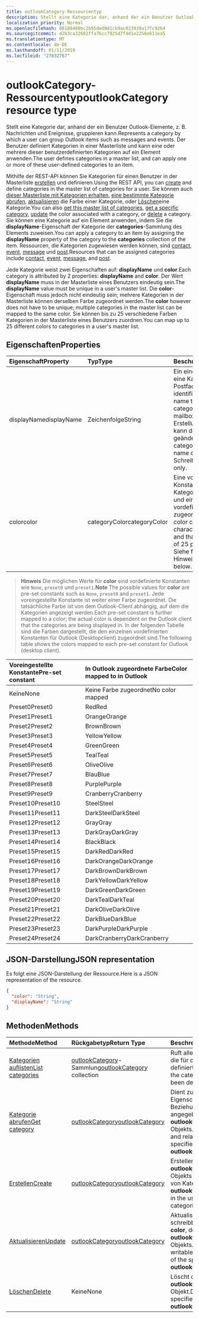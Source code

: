 ```yaml
---
title: outlookCategory-Ressourcentyp
description: Stellt eine Kategorie dar, anhand der ein Benutzer Outlook-Elemente, z. B. Nachrichten und Ereignisse, gruppieren kann. Der Benutzer Kategorien in einer Masterliste definiert und kann eine oder mehrere der folgenden benutzerdefinierten anwenden
localization_priority: Normal
ms.openlocfilehash: 08188480bc2b95ded0d1cb9ac033939a17fc92b4
ms.sourcegitcommit: d2b3ca32602ffa76cc7925d7f4d1e2258e611ea5
ms.translationtype: MT
ms.contentlocale: de-DE
ms.lasthandoff: 01/11/2019
ms.locfileid: "27832767"
---
```

# <a name="outlookcategory-resource-type"></a><span data-ttu-id="13ca6-104">outlookCategory-Ressourcentyp</span><span class="sxs-lookup"><span data-stu-id="13ca6-104">outlookCategory resource type</span></span>


<span data-ttu-id="13ca6-105">Stellt eine Kategorie dar, anhand der ein Benutzer Outlook-Elemente, z. B. Nachrichten und Ereignisse, gruppieren kann.</span><span class="sxs-lookup"><span data-stu-id="13ca6-105">Represents a category by which a user can group Outlook items such as messages and events.</span></span> <span data-ttu-id="13ca6-106">Der Benutzer definiert Kategorien in einer Masterliste und kann eine oder mehrere dieser benutzerdefinierten Kategorien auf ein Element anwenden.</span><span class="sxs-lookup"><span data-stu-id="13ca6-106">The user defines categories in a master list, and can apply one or more of these user-defined categories to an item.</span></span> 

<span data-ttu-id="13ca6-107">Mithilfe der REST-API können Sie Kategorien für einen Benutzer in der Masterliste [erstellen](../api/outlookuser-post-mastercategories.md) und definieren.</span><span class="sxs-lookup"><span data-stu-id="13ca6-107">Using the REST API, you can [create](../api/outlookuser-post-mastercategories.md) and define categories in the master list of categories for a user.</span></span> <span data-ttu-id="13ca6-108">Sie können auch [dieser Masterliste mit Kategorien erhalten](../api/outlookuser-list-mastercategories.md), [eine bestimmte Kategorie abrufen](../api/outlookcategory-get.md), [aktualisieren](../api/outlookcategory-update.md) die Farbe einer Kategorie, oder [Löschen](../api/outlookcategory-delete.md)eine Kategorie.</span><span class="sxs-lookup"><span data-stu-id="13ca6-108">You can also [get this master list of categories](../api/outlookuser-list-mastercategories.md), [get a specific category](../api/outlookcategory-get.md), [update](../api/outlookcategory-update.md) the color associated with a category, or [delete](../api/outlookcategory-delete.md) a category.</span></span> <span data-ttu-id="13ca6-109">Sie können eine Kategorie auf ein Element anwenden, indem Sie die **displayName**-Eigenschaft der Kategorie der **categories**-Sammlung des Elements zuweisen.</span><span class="sxs-lookup"><span data-stu-id="13ca6-109">You can apply a category to an item by assigning the **displayName** property of the category to the **categories** collection of the item.</span></span>
<span data-ttu-id="13ca6-110">Ressourcen, die Kategorien zugewiesen werden können, sind [contact](contact.md), [event](event.md), [message](message.md) und [post](post.md).</span><span class="sxs-lookup"><span data-stu-id="13ca6-110">Resources that can be assigned categories include [contact](contact.md), [event](event.md), [message](message.md), and [post](post.md).</span></span>   

<span data-ttu-id="13ca6-111">Jede Kategorie weist zwei Eigenschaften auf: **displayName** und **color**.</span><span class="sxs-lookup"><span data-stu-id="13ca6-111">Each category is attributed by 2 properties: **displayName** and **color**.</span></span> <span data-ttu-id="13ca6-112">Der Wert **displayName** muss in der Masterliste eines Benutzers eindeutig sein.</span><span class="sxs-lookup"><span data-stu-id="13ca6-112">The **displayName** value must be unique in a user's master list.</span></span> <span data-ttu-id="13ca6-113">Die **color**-Eigenschaft muss jedoch nicht eindeutig sein; mehrere Kategorien in der Masterliste können derselben Farbe zugeordnet werden.</span><span class="sxs-lookup"><span data-stu-id="13ca6-113">The **color** however does not have to be unique; multiple categories in the master list can be mapped to the same color.</span></span> <span data-ttu-id="13ca6-114">Sie können bis zu 25 verschiedene Farben Kategorien in der Masterliste eines Benutzers zuordnen.</span><span class="sxs-lookup"><span data-stu-id="13ca6-114">You can map up to 25 different colors to categories in a user's master list.</span></span>

## <a name="properties"></a><span data-ttu-id="13ca6-115">Eigenschaften</span><span class="sxs-lookup"><span data-stu-id="13ca6-115">Properties</span></span>
| <span data-ttu-id="13ca6-116">Eigenschaft</span><span class="sxs-lookup"><span data-stu-id="13ca6-116">Property</span></span>     | <span data-ttu-id="13ca6-117">Typ</span><span class="sxs-lookup"><span data-stu-id="13ca6-117">Type</span></span>   |<span data-ttu-id="13ca6-118">Beschreibung</span><span class="sxs-lookup"><span data-stu-id="13ca6-118">Description</span></span>|
|:---------------|:--------|:----------|
|<span data-ttu-id="13ca6-119">displayName</span><span class="sxs-lookup"><span data-stu-id="13ca6-119">displayName</span></span>|<span data-ttu-id="13ca6-120">Zeichenfolge</span><span class="sxs-lookup"><span data-stu-id="13ca6-120">String</span></span>|<span data-ttu-id="13ca6-121">Ein eindeutiger Name, der eine Kategorie im Postfach des Benutzers identifiziert.</span><span class="sxs-lookup"><span data-stu-id="13ca6-121">A unique name that identifies a category in the user's mailbox.</span></span> <span data-ttu-id="13ca6-122">Nach der Erstellung einer Kategorie kann der Namen nicht geändert werden.</span><span class="sxs-lookup"><span data-stu-id="13ca6-122">After a category is created, the name cannot be changed.</span></span> <span data-ttu-id="13ca6-123">Schreibgeschützt.</span><span class="sxs-lookup"><span data-stu-id="13ca6-123">Read-only.</span></span>|
|<span data-ttu-id="13ca6-124">color</span><span class="sxs-lookup"><span data-stu-id="13ca6-124">color</span></span>|<span data-ttu-id="13ca6-125">categoryColor</span><span class="sxs-lookup"><span data-stu-id="13ca6-125">categoryColor</span></span>|<span data-ttu-id="13ca6-126">Eine voreingestellte Konstante, die eine Kategorie charakterisiert und einer von 25 vordefinierten Farben zugeordnet ist.</span><span class="sxs-lookup"><span data-stu-id="13ca6-126">A pre-set color constant that characterizes a category, and that is mapped to one of 25 predefined colors.</span></span> <span data-ttu-id="13ca6-127">Siehe folgenden Hinweis.</span><span class="sxs-lookup"><span data-stu-id="13ca6-127">See the note below.</span></span> |

> <span data-ttu-id="13ca6-128">**Hinweis** Die möglichen Werte für **color** sind vordefinierte Konstanten wie `None`, `preset0` und `preset1`.</span><span class="sxs-lookup"><span data-stu-id="13ca6-128">**Note** The possible values for **color** are pre-set constants such as `None`, `preset0` and `preset1`.</span></span> <span data-ttu-id="13ca6-129">Jede voreingestellte Konstante ist weiter einer Farbe zugeordnet. Die tatsächliche Farbe ist von dem Outlook-Client abhängig, auf dem die Kategorien angezeigt werden.</span><span class="sxs-lookup"><span data-stu-id="13ca6-129">Each pre-set constant is further mapped to a color; the actual color is dependent on the Outlook client that the categories are being displayed in.</span></span> <span data-ttu-id="13ca6-130">In der folgenden Tabelle sind die Farben dargestellt, die den einzelnen vordefinierten Konstanten für Outlook (Desktopclient) zugeordnet sind.</span><span class="sxs-lookup"><span data-stu-id="13ca6-130">The following table shows the colors mapped to each pre-set constant for Outlook (desktop client).</span></span> 

| <span data-ttu-id="13ca6-131">Voreingestellte Konstante</span><span class="sxs-lookup"><span data-stu-id="13ca6-131">Pre-set constant</span></span>  | <span data-ttu-id="13ca6-132">In Outlook zugeordnete Farbe</span><span class="sxs-lookup"><span data-stu-id="13ca6-132">Color mapped to in Outlook</span></span> |
|:---------------|:--------|
| <span data-ttu-id="13ca6-133">Keine</span><span class="sxs-lookup"><span data-stu-id="13ca6-133">None</span></span> | <span data-ttu-id="13ca6-134">Keine Farbe zugeordnet</span><span class="sxs-lookup"><span data-stu-id="13ca6-134">No color mapped</span></span> |
| <span data-ttu-id="13ca6-135">Preset0</span><span class="sxs-lookup"><span data-stu-id="13ca6-135">Preset0</span></span> | <span data-ttu-id="13ca6-136">Red</span><span class="sxs-lookup"><span data-stu-id="13ca6-136">Red</span></span> |
| <span data-ttu-id="13ca6-137">Preset1</span><span class="sxs-lookup"><span data-stu-id="13ca6-137">Preset1</span></span> | <span data-ttu-id="13ca6-138">Orange</span><span class="sxs-lookup"><span data-stu-id="13ca6-138">Orange</span></span> |
| <span data-ttu-id="13ca6-139">Preset2</span><span class="sxs-lookup"><span data-stu-id="13ca6-139">Preset2</span></span> | <span data-ttu-id="13ca6-140">Brown</span><span class="sxs-lookup"><span data-stu-id="13ca6-140">Brown</span></span> |
| <span data-ttu-id="13ca6-141">Preset3</span><span class="sxs-lookup"><span data-stu-id="13ca6-141">Preset3</span></span> | <span data-ttu-id="13ca6-142">Yellow</span><span class="sxs-lookup"><span data-stu-id="13ca6-142">Yellow</span></span> |
| <span data-ttu-id="13ca6-143">Preset4</span><span class="sxs-lookup"><span data-stu-id="13ca6-143">Preset4</span></span> | <span data-ttu-id="13ca6-144">Green</span><span class="sxs-lookup"><span data-stu-id="13ca6-144">Green</span></span> |
| <span data-ttu-id="13ca6-145">Preset5</span><span class="sxs-lookup"><span data-stu-id="13ca6-145">Preset5</span></span> | <span data-ttu-id="13ca6-146">Teal</span><span class="sxs-lookup"><span data-stu-id="13ca6-146">Teal</span></span> |
| <span data-ttu-id="13ca6-147">Preset6</span><span class="sxs-lookup"><span data-stu-id="13ca6-147">Preset6</span></span> | <span data-ttu-id="13ca6-148">Olive</span><span class="sxs-lookup"><span data-stu-id="13ca6-148">Olive</span></span> |
| <span data-ttu-id="13ca6-149">Preset7</span><span class="sxs-lookup"><span data-stu-id="13ca6-149">Preset7</span></span> | <span data-ttu-id="13ca6-150">Blau</span><span class="sxs-lookup"><span data-stu-id="13ca6-150">Blue</span></span> |
| <span data-ttu-id="13ca6-151">Preset8</span><span class="sxs-lookup"><span data-stu-id="13ca6-151">Preset8</span></span> | <span data-ttu-id="13ca6-152">Purple</span><span class="sxs-lookup"><span data-stu-id="13ca6-152">Purple</span></span> |
| <span data-ttu-id="13ca6-153">Preset9</span><span class="sxs-lookup"><span data-stu-id="13ca6-153">Preset9</span></span> | <span data-ttu-id="13ca6-154">Cranberry</span><span class="sxs-lookup"><span data-stu-id="13ca6-154">Cranberry</span></span> |
| <span data-ttu-id="13ca6-155">Preset10</span><span class="sxs-lookup"><span data-stu-id="13ca6-155">Preset10</span></span> | <span data-ttu-id="13ca6-156">Steel</span><span class="sxs-lookup"><span data-stu-id="13ca6-156">Steel</span></span> |
| <span data-ttu-id="13ca6-157">Preset11</span><span class="sxs-lookup"><span data-stu-id="13ca6-157">Preset11</span></span> | <span data-ttu-id="13ca6-158">DarkSteel</span><span class="sxs-lookup"><span data-stu-id="13ca6-158">DarkSteel</span></span> |
| <span data-ttu-id="13ca6-159">Preset12</span><span class="sxs-lookup"><span data-stu-id="13ca6-159">Preset12</span></span> | <span data-ttu-id="13ca6-160">Gray</span><span class="sxs-lookup"><span data-stu-id="13ca6-160">Gray</span></span> |
| <span data-ttu-id="13ca6-161">Preset13</span><span class="sxs-lookup"><span data-stu-id="13ca6-161">Preset13</span></span> | <span data-ttu-id="13ca6-162">DarkGray</span><span class="sxs-lookup"><span data-stu-id="13ca6-162">DarkGray</span></span> |
| <span data-ttu-id="13ca6-163">Preset14</span><span class="sxs-lookup"><span data-stu-id="13ca6-163">Preset14</span></span> | <span data-ttu-id="13ca6-164">Black</span><span class="sxs-lookup"><span data-stu-id="13ca6-164">Black</span></span> |
| <span data-ttu-id="13ca6-165">Preset15</span><span class="sxs-lookup"><span data-stu-id="13ca6-165">Preset15</span></span> | <span data-ttu-id="13ca6-166">DarkRed</span><span class="sxs-lookup"><span data-stu-id="13ca6-166">DarkRed</span></span> |
| <span data-ttu-id="13ca6-167">Preset16</span><span class="sxs-lookup"><span data-stu-id="13ca6-167">Preset16</span></span> | <span data-ttu-id="13ca6-168">DarkOrange</span><span class="sxs-lookup"><span data-stu-id="13ca6-168">DarkOrange</span></span> |
| <span data-ttu-id="13ca6-169">Preset17</span><span class="sxs-lookup"><span data-stu-id="13ca6-169">Preset17</span></span> | <span data-ttu-id="13ca6-170">DarkBrown</span><span class="sxs-lookup"><span data-stu-id="13ca6-170">DarkBrown</span></span> |
| <span data-ttu-id="13ca6-171">Preset18</span><span class="sxs-lookup"><span data-stu-id="13ca6-171">Preset18</span></span> | <span data-ttu-id="13ca6-172">DarkYellow</span><span class="sxs-lookup"><span data-stu-id="13ca6-172">DarkYellow</span></span> |
| <span data-ttu-id="13ca6-173">Preset19</span><span class="sxs-lookup"><span data-stu-id="13ca6-173">Preset19</span></span> | <span data-ttu-id="13ca6-174">DarkGreen</span><span class="sxs-lookup"><span data-stu-id="13ca6-174">DarkGreen</span></span> |
| <span data-ttu-id="13ca6-175">Preset20</span><span class="sxs-lookup"><span data-stu-id="13ca6-175">Preset20</span></span> | <span data-ttu-id="13ca6-176">DarkTeal</span><span class="sxs-lookup"><span data-stu-id="13ca6-176">DarkTeal</span></span> |
| <span data-ttu-id="13ca6-177">Preset21</span><span class="sxs-lookup"><span data-stu-id="13ca6-177">Preset21</span></span> | <span data-ttu-id="13ca6-178">DarkOlive</span><span class="sxs-lookup"><span data-stu-id="13ca6-178">DarkOlive</span></span> |
| <span data-ttu-id="13ca6-179">Preset22</span><span class="sxs-lookup"><span data-stu-id="13ca6-179">Preset22</span></span> | <span data-ttu-id="13ca6-180">DarkBlue</span><span class="sxs-lookup"><span data-stu-id="13ca6-180">DarkBlue</span></span> |
| <span data-ttu-id="13ca6-181">Preset23</span><span class="sxs-lookup"><span data-stu-id="13ca6-181">Preset23</span></span> | <span data-ttu-id="13ca6-182">DarkPurple</span><span class="sxs-lookup"><span data-stu-id="13ca6-182">DarkPurple</span></span> |
| <span data-ttu-id="13ca6-183">Preset24</span><span class="sxs-lookup"><span data-stu-id="13ca6-183">Preset24</span></span> | <span data-ttu-id="13ca6-184">DarkCranberry</span><span class="sxs-lookup"><span data-stu-id="13ca6-184">DarkCranberry</span></span> |

## <a name="json-representation"></a><span data-ttu-id="13ca6-185">JSON-Darstellung</span><span class="sxs-lookup"><span data-stu-id="13ca6-185">JSON representation</span></span>
<span data-ttu-id="13ca6-186">Es folgt eine JSON-Darstellung der Ressource.</span><span class="sxs-lookup"><span data-stu-id="13ca6-186">Here is a JSON representation of the resource.</span></span>

<!-- {
  "blockType": "resource",
  "optionalProperties": [

  ],
  "baseType": "microsoft.graph.entity",
  "@odata.type": "microsoft.graph.outlookCategory"
}-->

```json
{
  "color": "String",
  "displayName": "String"
}

```

## <a name="methods"></a><span data-ttu-id="13ca6-187">Methoden</span><span class="sxs-lookup"><span data-stu-id="13ca6-187">Methods</span></span>
| <span data-ttu-id="13ca6-188">Methode</span><span class="sxs-lookup"><span data-stu-id="13ca6-188">Method</span></span>           | <span data-ttu-id="13ca6-189">Rückgabetyp</span><span class="sxs-lookup"><span data-stu-id="13ca6-189">Return Type</span></span>    |<span data-ttu-id="13ca6-190">Beschreibung</span><span class="sxs-lookup"><span data-stu-id="13ca6-190">Description</span></span>|
|:---------------|:--------|:----------|
|[<span data-ttu-id="13ca6-191">Kategorien auflisten</span><span class="sxs-lookup"><span data-stu-id="13ca6-191">List categories</span></span>](../api/outlookuser-list-mastercategories.md) | <span data-ttu-id="13ca6-192">[outlookCategory](../resources/outlookcategory.md)-Sammlung</span><span class="sxs-lookup"><span data-stu-id="13ca6-192">[outlookCategory](../resources/outlookcategory.md) collection</span></span> |<span data-ttu-id="13ca6-193">Ruft alle Kategorien ab, die für den Benutzer definiert wurden.</span><span class="sxs-lookup"><span data-stu-id="13ca6-193">Get all the categories that have been defined for the user.</span></span>|
|[<span data-ttu-id="13ca6-194">Kategorie abrufen</span><span class="sxs-lookup"><span data-stu-id="13ca6-194">Get category</span></span>](../api/outlookcategory-get.md) | [<span data-ttu-id="13ca6-195">outlookCategory</span><span class="sxs-lookup"><span data-stu-id="13ca6-195">outlookCategory</span></span>](../resources/outlookcategory.md) |<span data-ttu-id="13ca6-196">Dient zum Abrufen der Eigenschaften und Beziehungen des angegebenen **outlookCategory**-Objekts.</span><span class="sxs-lookup"><span data-stu-id="13ca6-196">Get the properties and relationships of the specified **outlookCategory** object.</span></span>|
|[<span data-ttu-id="13ca6-197">Erstellen</span><span class="sxs-lookup"><span data-stu-id="13ca6-197">Create</span></span>](../api/outlookuser-post-mastercategories.md) | [<span data-ttu-id="13ca6-198">outlookCategory</span><span class="sxs-lookup"><span data-stu-id="13ca6-198">outlookCategory</span></span>](../resources/outlookcategory.md) |<span data-ttu-id="13ca6-199">Erstellen eines **outlookCategory**-Objekts in der Masterliste von Kategorien.</span><span class="sxs-lookup"><span data-stu-id="13ca6-199">Create an **outlookCategory** object in the user's master list of categories.</span></span>|
|[<span data-ttu-id="13ca6-200">Aktualisieren</span><span class="sxs-lookup"><span data-stu-id="13ca6-200">Update</span></span>](../api/outlookcategory-update.md) | [<span data-ttu-id="13ca6-201">outlookCategory</span><span class="sxs-lookup"><span data-stu-id="13ca6-201">outlookCategory</span></span>](../resources/outlookcategory.md) |<span data-ttu-id="13ca6-202">Aktualisieren Sie die schreibbare Eigenschaft, **color**, des angegebenen **outlookCategory**-Objekts.</span><span class="sxs-lookup"><span data-stu-id="13ca6-202">Update the writable property, **color**, of the specified **outlookCategory** object.</span></span> |
|[<span data-ttu-id="13ca6-203">Löschen</span><span class="sxs-lookup"><span data-stu-id="13ca6-203">Delete</span></span>](../api/outlookcategory-delete.md) | <span data-ttu-id="13ca6-204">Keine</span><span class="sxs-lookup"><span data-stu-id="13ca6-204">None</span></span> |<span data-ttu-id="13ca6-205">Löscht das angegebene **outlookCategory**-Objekt.</span><span class="sxs-lookup"><span data-stu-id="13ca6-205">Delete the specified **outlookCategory** object.</span></span> |


<!-- uuid: 8fcb5dbc-d5aa-4681-8e31-b001d5168d79
2015-10-25 14:57:30 UTC -->
<!-- {
  "type": "#page.annotation",
  "description": "outlookCategory resource",
  "keywords": "",
  "section": "documentation",
  "suppressions": [
      "Warning: /api-reference/v1.0/resources/outlookcategory.md:
      Failed to parse any rows out of table with headers: |Pre-set constant|Color mapped to in Outlook|"
  ],
  "tocPath": ""
}-->
 
